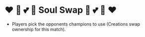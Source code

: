 # :heart: :revolving_hearts: :two_hearts: :heart_decoration: Soul Swap :heart_decoration: :two_hearts: :revolving_hearts: :heart:
- Players pick the opponents champions to use (Creations swap ownership for this match).